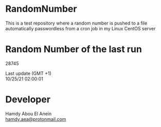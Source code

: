 # RandomNumber    
This is a test repository where a random number is pushed to a file automatically passwordless from a cron job in my Linux CentOS server    
# Random Number of the last run   
28745
      
Last update (GMT +1)    
10/25/21 02:00:01
# Developer    
Hamdy Abou El Anein   
hamdy.aea@protonmail.com

